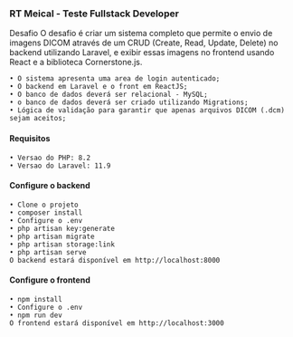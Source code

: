 ### RT Meical - Teste Fullstack Developer
Desafio
O desafio é criar um sistema completo que permite o envio de imagens DICOM através de um CRUD (Create, Read, Update, Delete) no backend utilizando Laravel, e exibir essas imagens no frontend usando React e a biblioteca Cornerstone.js.

```
• O sistema apresenta uma area de login autenticado;
• O backend em Laravel e o front em ReactJS;
• O banco de dados deverá ser relacional - MySQL;
• o banco de dados deverá ser criado utilizando Migrations;
• Lógica de validação para garantir que apenas arquivos DICOM (.dcm) sejam aceitos;
```
#### Requisitos
```
• Versao do PHP: 8.2
• Versao do Laravel: 11.9
```
#### Configure o backend
```
• Clone o projeto
• composer install
• Configure o .env
• php artisan key:generate
• php artisan migrate
• php artisan storage:link
• php artisan serve
O backend estará disponível em http://localhost:8000
```
#### Configure o frontend
```
• npm install
• Configure o .env
• npm run dev
O frontend estará disponível em http://localhost:3000
```
